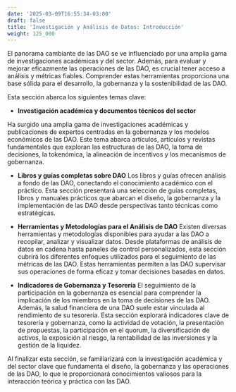 ```yaml
---
date: '2025-03-09T16:55:34-03:00'
draft: false
title: 'Investigación y Análisis de Datos: Introducción'
weight: 125_000
---
```


El panorama cambiante de las DAO se ve influenciado por una amplia gama de investigaciones académicas y del sector. Además, para evaluar y mejorar eficazmente las operaciones de las DAO, es crucial tener acceso a análisis y métricas fiables. Comprender estas herramientas proporciona una base sólida para el desarrollo, la gobernanza y la sostenibilidad de las DAO.

Esta sección abarca los siguientes temas clave:

- **Investigación académica y documentos técnicos del sector**

Ha surgido una amplia gama de investigaciones académicas y publicaciones de expertos centradas en la gobernanza y los modelos económicos de las DAO. Este tema abarca artículos, artículos y revistas fundamentales que exploran las estructuras de las DAO, la toma de decisiones, la tokenómica, la alineación de incentivos y los mecanismos de gobernanza.

- **Libros y guías completas sobre DAO**
Los libros y guías ofrecen análisis a fondo de las DAO, conectando el conocimiento académico con el práctico. Esta sección presentará una selección de guías completas, libros y manuales prácticos que abarcan el diseño, la gobernanza y la implementación de las DAO desde perspectivas tanto técnicas como estratégicas.

- **Herramientas y Metodologías para el Análisis de DAO**
Existen diversas herramientas y metodologías disponibles para ayudar a las DAO a recopilar, analizar y visualizar datos. Desde plataformas de análisis de datos en cadena hasta paneles de control personalizados, esta sección cubrirá los diferentes enfoques utilizados para el seguimiento de las métricas de las DAO. Estas herramientas permiten a las DAO supervisar sus operaciones de forma eficaz y tomar decisiones basadas en datos.

- **Indicadores de Gobernanza y Tesorería**
El seguimiento de la participación en la gobernanza es esencial para comprender la implicación de los miembros en la toma de decisiones de las DAO. Además, la salud financiera de una DAO suele estar vinculada al rendimiento de su tesorería. Esta sección explorará indicadores clave de tesorería y gobernanza, como la actividad de votación, la presentación de propuestas, la participación en el quorum, la diversificación de activos, la exposición al riesgo, la rentabilidad de las inversiones y la gestión de la liquidez.

Al finalizar esta sección, se familiarizará con la investigación académica y del sector clave que fundamenta el diseño, la gobernanza y las operaciones de las DAO, lo que le proporcionará conocimientos valiosos para la interacción teórica y práctica con las DAO.